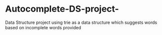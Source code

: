 # Autocomplete-DS-project-
Data Structure project using trie as a data structure which suggests words based on incomplete words provided 
